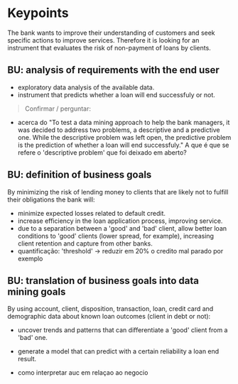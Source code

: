 # Keypoints

The bank wants to improve their understanding of customers and seek specific actions to improve services.
Therefore it is looking for an instrument that evaluates the risk of non-payment of loans by clients.

## BU: analysis of requirements with the end user
- exploratory data analysis of the available data.
- instrument that predicts whether a loan will end successfuly or not.

> Confirmar / perguntar:
-  acerca do "To test a data mining approach to help the bank managers, it was decided to address two problems, a descriptive and a predictive one. While the descriptive problem was left open, the predictive problem is the prediction of whether a loan will end successfuly." A que é que se refere o 'descriptive problem' que foi deixado em aberto?

## BU: definition of business goals
By minimizing the risk of lending money to clients that are likely not to fulfill their obligations the bank will:
- minimize expected losses related to default credit.
- increase efficiency in the loan application process, improving service.
- due to a separation between a 'good' and 'bad' client, allow better loan conditions to 'good' clients (lower spread, for example), increasing client retention and capture from other banks.
- quantificação: 'threshold' -> reduzir em 20% o credito mal parado por exemplo

## BU: translation of business goals into data mining goals
By using account, client, disposition, transaction, loan, credit card and demographic data about known loan outcomes (client in debt or not):
- uncover trends and patterns that can differentiate a 'good' client from a 'bad' one.
- generate a model that can predict with a certain reliability a loan end result.

- como interpretar auc em relaçao ao negocio
